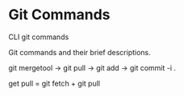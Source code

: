 # Git Commands

CLI git commands<br>

Git commands and their brief descriptions.

git mergetool -> git pull -> git add -> git commit -i .

get pull = git fetch + git pull
